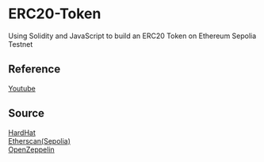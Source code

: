 # ERC20-Token
Using Solidity and JavaScript to build an ERC20 Token on Ethereum Sepolia Testnet

<h2>Reference</h2>
<a href="https://youtu.be/gc7e90MHvl8">Youtube</a>

<h2>Source</h2>
<a href="https://hardhat.org/">HardHat</a></br>
<a href="https://sepolia.etherscan.io/">Etherscan(Sepolia)</a></br>
<a href="https://docs.openzeppelin.com/contracts/4.x/">OpenZeppelin</a>
